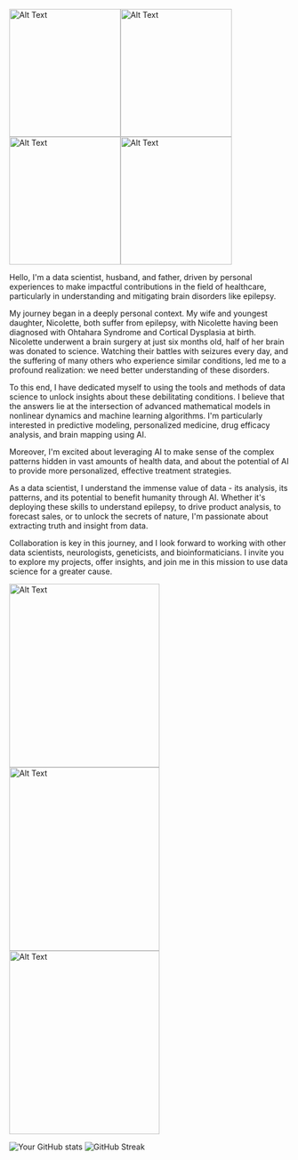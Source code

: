 <img src="https://github.com/eipiisneg1/eipiisneg1/blob/678caab409f8d7c7c92330eb5ec24c14af0772d6/nico%20photos/https:/github.com/eipiisneg1/eipiisneg1/blob/main/IMG_0452.JPG" alt="Alt Text" style="width:200px;height:230px;"><img src="https://github.com/eipiisneg1/eipiisneg1/blob/678caab409f8d7c7c92330eb5ec24c14af0772d6/nico%20photos/https:/github.com/eipiisneg1/eipiisneg1/blob/main/IMG_0595.JPG" alt="Alt Text" style="width:200px;height:230px;"><img src="https://github.com/eipiisneg1/eipiisneg1/blob/678caab409f8d7c7c92330eb5ec24c14af0772d6/nico%20photos/https:/github.com/eipiisneg1/eipiisneg1/blob/main/IMG_0351.JPG" alt="Alt Text" style="width:200px;height:230px;"><img src="https://github.com/eipiisneg1/eipiisneg1/blob/678caab409f8d7c7c92330eb5ec24c14af0772d6/nico%20photos/https:/github.com/eipiisneg1/eipiisneg1/blob/main/IMG_0085.JPG" alt="Alt Text" style="width:200px;height:230px;">

Hello, I'm a data scientist, husband, and father, driven by personal experiences to make impactful contributions in the field of healthcare, particularly in understanding and mitigating brain disorders like epilepsy.

My journey began in a deeply personal context. My wife and youngest daughter, Nicolette, both suffer from epilepsy, with Nicolette having been diagnosed with Ohtahara Syndrome and Cortical Dysplasia at birth. Nicolette underwent a brain surgery at just six months old, half of her brain was donated to science. Watching their battles with seizures every day, and the suffering of many others who experience similar conditions, led me to a profound realization: we need better understanding of these disorders.

To this end, I have dedicated myself to using the tools and methods of data science to unlock insights about these debilitating conditions. I believe that the answers lie at the intersection of advanced mathematical models in nonlinear dynamics and machine learning algorithms. I'm particularly interested in predictive modeling, personalized medicine, drug efficacy analysis, and brain mapping using AI.

Moreover, I'm excited about leveraging AI to make sense of the complex patterns hidden in vast amounts of health data, and about the potential of AI to provide more personalized, effective treatment strategies.

As a data scientist, I understand the immense value of data - its analysis, its patterns, and its potential to benefit humanity through AI. Whether it's deploying these skills to understand epilepsy, to drive product analysis, to forecast sales, or to unlock the secrets of nature, I'm passionate about extracting truth and insight from data.

Collaboration is key in this journey, and I look forward to working with other data scientists, neurologists, geneticists, and bioinformaticians. I invite you to explore my projects, offer insights, and join me in this mission to use data science for a greater cause.

<img src="https://github.com/eipiisneg1/eipiisneg1/blob/72cf5dfa2d5bb3f13ed709c3861019937e175105/nico%20photos/https:/github.com/eipiisneg1/eipiisneg1/blob/main/IMG_1085.jpeg" alt="Alt Text" style="width:270px;height:330px;"><img src="https://github.com/eipiisneg1/eipiisneg1/blob/678caab409f8d7c7c92330eb5ec24c14af0772d6/nico%20photos/https:/github.com/eipiisneg1/eipiisneg1/blob/main/Image%204-3-23%20at%2022.20.jpg" alt="Alt Text" style="width:270px;height:330px;"><img src="https://github.com/eipiisneg1/eipiisneg1/blob/678caab409f8d7c7c92330eb5ec24c14af0772d6/nico%20photos/https:/github.com/eipiisneg1/eipiisneg1/blob/main/68125423172__8C371224-70B7-41DC-9A35-79C382E58FBC.jpeg" alt="Alt Text" style="width:270px;height:330px;">

![Your GitHub stats](https://github-readme-stats.vercel.app/api?username=eipiisneg1&show_icons=true&theme=algolia)
![GitHub Streak](https://github-readme-streak-stats.herokuapp.com/?user=eipiisneg1&theme=dark)

